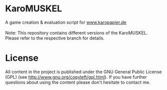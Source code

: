 KaroMUSKEL
==========

A game creation &amp; evaluation script for www.karopapier.de<br>
<br>
Note: This repository contains different versions of the KaroMUSKEL. Please refer to the respective branch for details.


License
=========

All content in the project is published under the GNU General Public License (GPL) (see http://www.gnu.org/copyleft/gpl.html).
If you have further questions about using the content please don't hesitate to contact me.